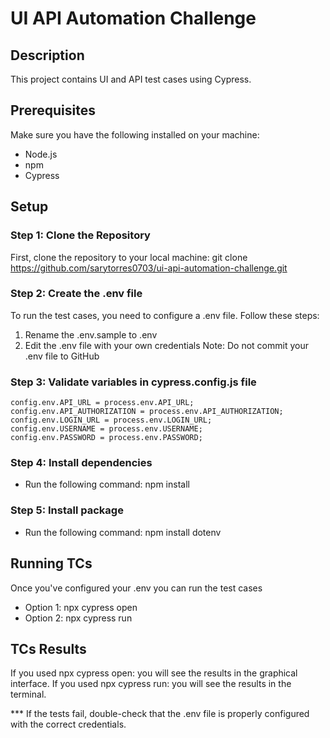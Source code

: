 # UI API Automation Challenge

## Description
This project contains UI and API test cases using Cypress.

## Prerequisites
Make sure you have the following installed on your machine:
- Node.js
- npm
- Cypress

## Setup

### Step 1: Clone the Repository
First, clone the repository to your local machine: git clone https://github.com/sarytorres0703/ui-api-automation-challenge.git

### Step 2: Create the .env file
To run the test cases, you need to configure a .env file.
Follow these steps:
 1. Rename the .env.sample to .env
 2. Edit the .env file with your own credentials
 Note: Do not commit your .env file to GitHub

### Step 3: Validate variables in cypress.config.js file
    config.env.API_URL = process.env.API_URL;
    config.env.API_AUTHORIZATION = process.env.API_AUTHORIZATION;
    config.env.LOGIN_URL = process.env.LOGIN_URL;
    config.env.USERNAME = process.env.USERNAME;
    config.env.PASSWORD = process.env.PASSWORD;

### Step 4: Install dependencies
 - Run the following command: npm install

### Step 5: Install package
 - Run the following command: npm install dotenv

## Running TCs
Once you've configured your .env you can run the test cases
 - Option 1: npx cypress open
 - Option 2: npx cypress run

## TCs Results
If you used npx cypress open: you will see the results in the graphical interface.
If you used npx cypress run: you will see the results in the terminal.



*** If the tests fail, double-check that the .env file is properly configured with the correct credentials.
